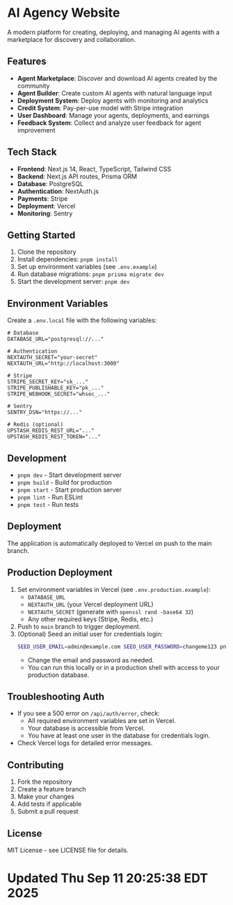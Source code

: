# AI Agency Website

A modern platform for creating, deploying, and managing AI agents with a marketplace for discovery and collaboration.

## Features

- **Agent Marketplace**: Discover and download AI agents created by the community
- **Agent Builder**: Create custom AI agents with natural language input
- **Deployment System**: Deploy agents with monitoring and analytics
- **Credit System**: Pay-per-use model with Stripe integration
- **User Dashboard**: Manage your agents, deployments, and earnings
- **Feedback System**: Collect and analyze user feedback for agent improvement

## Tech Stack

- **Frontend**: Next.js 14, React, TypeScript, Tailwind CSS
- **Backend**: Next.js API routes, Prisma ORM
- **Database**: PostgreSQL
- **Authentication**: NextAuth.js
- **Payments**: Stripe
- **Deployment**: Vercel
- **Monitoring**: Sentry

## Getting Started

1. Clone the repository
2. Install dependencies: `pnpm install`
3. Set up environment variables (see `.env.example`)
4. Run database migrations: `pnpm prisma migrate dev`
5. Start the development server: `pnpm dev`

## Environment Variables

Create a `.env.local` file with the following variables:

```env
# Database
DATABASE_URL="postgresql://..."

# Authentication
NEXTAUTH_SECRET="your-secret"
NEXTAUTH_URL="http://localhost:3000"

# Stripe
STRIPE_SECRET_KEY="sk_..."
STRIPE_PUBLISHABLE_KEY="pk_..."
STRIPE_WEBHOOK_SECRET="whsec_..."

# Sentry
SENTRY_DSN="https://..."

# Redis (optional)
UPSTASH_REDIS_REST_URL="..."
UPSTASH_REDIS_REST_TOKEN="..."
```

## Development

- `pnpm dev` - Start development server
- `pnpm build` - Build for production
- `pnpm start` - Start production server
- `pnpm lint` - Run ESLint
- `pnpm test` - Run tests

## Deployment

The application is automatically deployed to Vercel on push to the main branch.

## Production Deployment

1. Set environment variables in Vercel (see `.env.production.example`):
   - `DATABASE_URL`
   - `NEXTAUTH_URL` (your Vercel deployment URL)
   - `NEXTAUTH_SECRET` (generate with `openssl rand -base64 32`)
   - Any other required keys (Stripe, Redis, etc.)
2. Push to `main` branch to trigger deployment.
3. (Optional) Seed an initial user for credentials login:
   ```bash
   SEED_USER_EMAIL=admin@example.com SEED_USER_PASSWORD=changeme123 pnpm exec node scripts/seed-user.js
   ```
   - Change the email and password as needed.
   - You can run this locally or in a production shell with access to your production database.

## Troubleshooting Auth
- If you see a 500 error on `/api/auth/error`, check:
  - All required environment variables are set in Vercel.
  - Your database is accessible from Vercel.
  - You have at least one user in the database for credentials login.
- Check Vercel logs for detailed error messages.

## Contributing

1. Fork the repository
2. Create a feature branch
3. Make your changes
4. Add tests if applicable
5. Submit a pull request

## License

MIT License - see LICENSE file for details.

<!-- Build fix: Latest commit includes deployment type fixes -->
# Updated Thu Sep 11 20:25:38 EDT 2025
